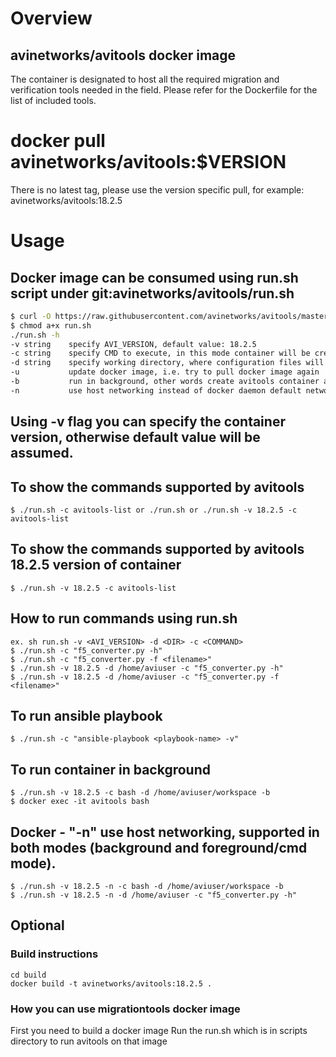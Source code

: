 # Overview
## avinetworks/avitools docker image
The container is designated to host all the required migration and verification tools needed in the field. Please refer for the Dockerfile for the list of included tools.

# docker pull avinetworks/avitools:$VERSION
There is no latest tag, please use the version specific pull, for example: avinetworks/avitools:18.2.5

# Usage
## Docker image can be consumed using run.sh script under git:avinetworks/avitools/run.sh
```bash
$ curl -O https://raw.githubusercontent.com/avinetworks/avitools/master/run.sh
$ chmod a+x run.sh
./run.sh -h
-v string    specify AVI_VERSION, default value: 18.2.5
-c string    specify CMD to execute, in this mode container will be created and destroyed on command run, default value: avitools-list
-d string    specify working directory, where configuration files will exist, default value: /Users/smarunich/GitHub/avitools/scripts/avi
-u           update docker image, i.e. try to pull docker image again
-b           run in background, other words create avitools container and retain it, container can be accessible after script execution, for example as "docker exec -it avitools bash", default value: avitools-list
-n           use host networking instead of docker daemon default network, i.e. docker run --net=host
```
## Using -v flag you can specify the container version, otherwise default value will be assumed.

## To show the commands supported by avitools
```
$ ./run.sh -c avitools-list or ./run.sh or ./run.sh -v 18.2.5 -c avitools-list
```
## To show the commands supported by avitools 18.2.5 version of container
```
$ ./run.sh -v 18.2.5 -c avitools-list
```
## How to run commands using run.sh
```
ex. sh run.sh -v <AVI_VERSION> -d <DIR> -c <COMMAND>
$ ./run.sh -c "f5_converter.py -h"
$ ./run.sh -c "f5_converter.py -f <filename>"
$ ./run.sh -v 18.2.5 -d /home/aviuser -c "f5_converter.py -h"
$ ./run.sh -v 18.2.5 -d /home/aviuser -c "f5_converter.py -f <filename>"
```

## To run ansible playbook
```
$ ./run.sh -c "ansible-playbook <playbook-name> -v"
```
## To run container in background
```
$ ./run.sh -v 18.2.5 -c bash -d /home/aviuser/workspace -b
$ docker exec -it avitools bash
```
## Docker - "-n" use host networking, supported in both modes (background and foreground/cmd mode).
```
$ ./run.sh -v 18.2.5 -n -c bash -d /home/aviuser/workspace -b
$ ./run.sh -v 18.2.5 -n -d /home/aviuser -c "f5_converter.py -h"
```

## Optional
### Build instructions
```
cd build
docker build -t avinetworks/avitools:18.2.5 .
```
### How you can use migrationtools docker image
First you need to build a docker image
Run the run.sh which is in scripts directory to run avitools on that image
